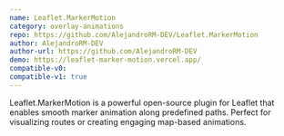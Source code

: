```yaml
---
name: Leaflet.MarkerMotion
category: overlay-animations
repo: https://github.com/AlejandroRM-DEV/Leaflet.MarkerMotion
author: AlejandroRM-DEV
author-url: https://github.com/AlejandroRM-DEV
demo: https://leaflet-marker-motion.vercel.app/
compatible-v0:
compatible-v1: true
---
```


Leaflet.MarkerMotion is a powerful open-source plugin for Leaflet that enables smooth marker animation along predefined paths. Perfect for visualizing routes or creating engaging map-based animations.
